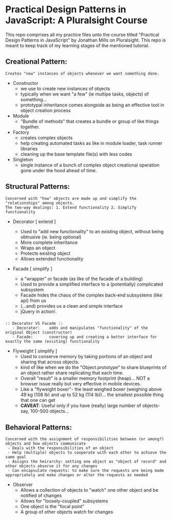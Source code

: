 # Practical Design Patterns in JavaScript: A Pluralsight Course
This repo comprises all my practice files unto the course titled "Practical Design Patterns in JavaScript" by Jonathan Mills on  Pluralsight.
This repo is meant to keep track of my learning stages of the mentioned tutorial.


## Creational Pattern:
    Creates "new" instances of objects whenever we want something done.
- Constructor
    * we use to create new instances of objects
    * typically when we want "a few" (ie multipe tasks, objects) of something...
    * prototypal inheritance comes alongside as being an effective tool in object creation process
- Module
    * "Bundle of methods" that creates a bundle or group of like things together.
- Factory
    * creates complex objects
    * help creating automated tasks as like in module loader, task runner libraries
    * cleaning up the base template file(s) with less codes
- Singleton
    * single instance of a bunch of complex object creational operation gone under the hood ahead of time.


## Structural Patterns:
    Concerned with "how" objects are made up and simplify the "relationships" among objects.
    The two-way dealings: 1. Extend functionality 2. Simplify functionality
- Decorator	[ extend ]
    * Used to "add new functionality" to an existing object, without being obtrusive (ie. being optional)
    * More complete inheritance
    * Wraps an object
    * Protects existing object
    * Allows extended functionality

- Facade	[ simplify ]
    * a "wrapper" or facade (as like of the facade of a building)
    * Used to provide a simplified interface to a (potentially) complicated subsystem
    * Facade hides the chaos of the complex back-end subsystems (like api) from us 
    * (...and) provides us a clean and simple interface
    * jQuery in action!.

###
	:: Decorator VS Facade ::
	   - Decorator:    adds and manipulates "functionality" of the original Object (constructor)
	   - Facade:       covering up and creating a better interface for exactly the same (existing) functionality

- Flyweight	[ simplify ]
    * Used to conserve memory by taking portions of an object and sharing that across objects.
    * kind of like when we do the "Object.prototype" to share blueprints of an object rather share replicating that each time.
    * Overall "result" is a smaller memory footprint (heap)... NOT a browser issue really but very effective in mobile devices.
    * Like a "flyweight boxer"- the least weighed boxer (weighing above 49 kg (108 lb) and up to 52 kg (114 lb))... the smallest possible thing that one can get
    * __CAVEAT__: Useful only if you have (really) large number of objects- say, 100-500 objects...


## Behavioral Patterns:
    Concerned with the assignment of responsibilities between (or among?) objects and how objects communicate
     - Deals with the responsibilities of an object
     - Help (multiple) objects to cooperate with each other to achieve the same goal
     - Assigns the heirarchy: setting one object as "object of record" and other objects observe it for any changes
     - Can encapsulate requests: to make sure the requests are being made appropriately and make changes or alter the requests as needed

- Observer
    * Allows a collection of objects to "watch" one other object and be notified of changes
    * Allows for "loosely-coupled" subsystems
    * One object is the "focal point"
    * A group of other objects watch for changes
